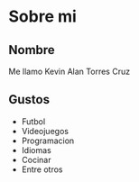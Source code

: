 # **Sobre mi**

## **Nombre**
Me llamo Kevin Alan Torres Cruz

## **Gustos**
- Futbol
- Videojuegos
- Programacion
- Idiomas
- Cocinar
- Entre otros
